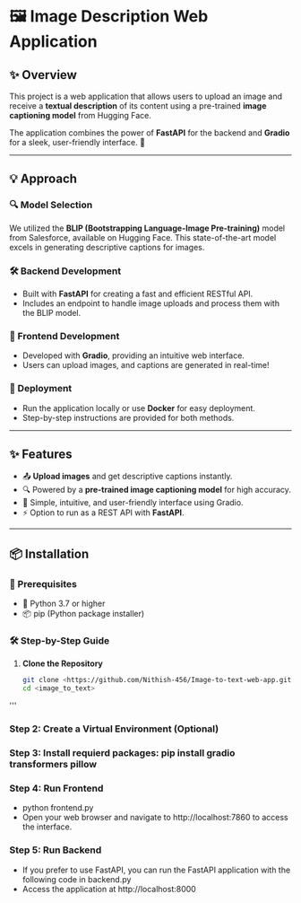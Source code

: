 # 🖼️ Image Description Web Application  

## ✨ Overview  
This project is a web application that allows users to upload an image and receive a **textual description** of its content using a pre-trained **image captioning model** from Hugging Face.  

The application combines the power of **FastAPI** for the backend and **Gradio** for a sleek, user-friendly interface. 🚀  

---

## 💡 Approach  

### 🔍 Model Selection  
We utilized the **BLIP (Bootstrapping Language-Image Pre-training)** model from Salesforce, available on Hugging Face. This state-of-the-art model excels in generating descriptive captions for images.  

### 🛠️ Backend Development  
- Built with **FastAPI** for creating a fast and efficient RESTful API.  
- Includes an endpoint to handle image uploads and process them with the BLIP model.  

### 🎨 Frontend Development  
- Developed with **Gradio**, providing an intuitive web interface.  
- Users can upload images, and captions are generated in real-time!  

### 🚢 Deployment  
- Run the application locally or use **Docker** for easy deployment.  
- Step-by-step instructions are provided for both methods.  

---

## ✨ Features  

- 📤 **Upload images** and get descriptive captions instantly.  
- 🔍 Powered by a **pre-trained image captioning model** for high accuracy.  
- 🌟 Simple, intuitive, and user-friendly interface using Gradio.  
- ⚡ Option to run as a REST API with **FastAPI**.  

---

## 📦 Installation  

### 🔧 Prerequisites  

- 🐍 Python 3.7 or higher  
- 📦 pip (Python package installer)  

### 🛠️ Step-by-Step Guide  

1. **Clone the Repository**  
   ```bash  
   git clone <https://github.com/Nithish-456/Image-to-text-web-app.git>  
   cd <image_to_text>  
'''
### Step 2: Create a Virtual Environment (Optional)
### Step 3: Install requierd packages: pip install gradio transformers pillow
### Step 4: Run Frontend
 - python frontend.py
 - Open your web browser and navigate to http://localhost:7860 to access the interface.
### Step 5: Run Backend
 - If you prefer to use FastAPI, you can run the FastAPI application with the following code in backend.py
 - Access the application at http://localhost:8000
